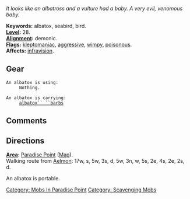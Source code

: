 *It looks like an albatross and a vulture had a baby. A very evil,
venomous baby.*

**Keywords:** albatox, seabird, bird.  
**[Level](Level "wikilink"):** 28.  
**[Alignment](Alignment "wikilink"):** demonic.  
**[Flags](:Category:_Mob_Types "wikilink"):**
[kleptomaniac](:Category:_Scavenging_Mobs "wikilink"),
[aggressive](Aggressive_Mobs "wikilink"),
[wimpy](Wimpy_Mobs "wikilink"), [poisonous](Biting_Mobs "wikilink").  
**Affects:** [infravision](Infravision "wikilink").  

## Gear

`An albatox is using:`  
`     Nothing.`

`An albatox is carrying:`  
`     `[`albatox`` ``barbs`](Albatox_Barbs "wikilink")

## Comments

## Directions

**[Area](:Category:_Areas "wikilink"):** [Paradise
Point](:Category:_Paradise_Point "wikilink")
([Map](Paradise_Point_Map "wikilink")).  
Walking route from [Aelmon](Aelmon "wikilink"): 17w, s, 5w, 3s, d, 5w,
3n, w, 5s, 2e, 4s, 2e, 2s, d.

An albatox is portable.  

[Category: Mobs In Paradise
Point](Category:_Mobs_In_Paradise_Point "wikilink") [Category:
Scavenging Mobs](Category:_Scavenging_Mobs "wikilink")
